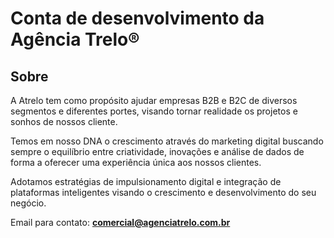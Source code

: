 # Conta de desenvolvimento da Agência Trelo®

## Sobre
<div>
<p>A Atrelo tem como propósito ajudar empresas B2B e B2C de diversos segmentos e diferentes portes, visando tornar realidade os projetos e sonhos de nossos cliente.</p>
<p>Temos em nosso DNA o crescimento através do marketing digital buscando sempre o equilíbrio entre criatividade, inovações e análise de dados de forma a oferecer uma experiência única aos nossos clientes.</p>
<p>Adotamos estratégias de impulsionamento digital e integração de plataformas inteligentes visando o crescimento e desenvolvimento do seu negócio.</p>
</div>

Email para contato: <b>comercial@agenciatrelo.com.br</b>
